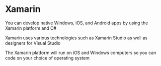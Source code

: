 # Xamarin

You can develop native Windows, iOS, and Android apps by using the Xamarin platform and C#

Xamarin uses various technologies such as Xamarin Studio as well as designers for Visual Studio

The Xamarin platform will run on iOS and Windows computers so you can code on your choice of operating system